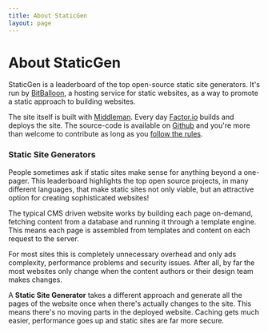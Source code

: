 ```yaml
---
title: About StaticGen
layout: page
---
```


# About StaticGen

StaticGen is a leaderboard of the top open-source static site generators. It's run by [BitBalloon](https://www.bitballoon.com), a hosting service for static websites, as a way to promote a static approach to building websites.

The site itself is built with [Middleman](http://middlemanapp.com/). Every day [Factor.io](http://factor.io/) builds and deploys the site. The source-code is available on [Github](https://github.com/bitballoon/staticgen) and you're more than welcome to contribute as long as you [follow the rules](/rules.html).

### Static Site Generators

People sometimes ask if static sites make sense for anything beyond a one-pager. This leaderboard highlights the top open source projects, in many different languages, that make static sites not only viable, but an attractive option for creating sophisticated websites!

The typical CMS driven website works by building each page on-demand, fetching content from a database and running it through a template engine. This means each page is assembled from templates and content on each request to the server.

For most sites this is completely unnecessary overhead and only ads complexity, performance problems and security issues. After all, by far the most websites only change when the content authors or their design team makes changes.

A **Static Site Generator** takes a different approach and generate all the pages of the website once when there's actually changes to the site. This means there's no moving parts in the deployed website. Caching gets much easier, performance goes up and static sites are far more secure.
